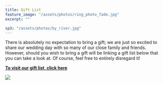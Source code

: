 ```yaml
---
title: Gift List
feature_image: "/assets/photos/ring_photo_fade.jpg"
excerpt: ""

sp3: "/assets/photos/by_river.jpg"
---
```


There is absolutely no expectation to bring a gift; we are just so excited to share our wedding day with so many of our close family and friends. However, should you wish to bring a gift will be linking a gift list below that you can take a look at. Of course, feel free to entirely disregard it!

**<a href="https://www.marriagegiftlist.com/EQGX4X">To visit our gift list, click here</a>**

<img
src="{{ page.sp3 | prepend: site.baseurl | replace: '//', '/' }}"
/>
